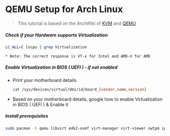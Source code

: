 # QEMU Setup for Arch Linux

>This tutorial is based on the ArchWiki of [KVM](https://wiki.archlinux.org/title/KVM) and [QEMU](https://wiki.archlinux.org/title/QEMU)

##### Check if your Hardware supports Virtualization   

```sh
LC_ALL=C lscpu | grep Virtualization
```
    * Note: The correct response is VT-x for Intel and AMD-V for AMD


##### Enable Virtualization in BIOS ( UEFI ) - if not enabled
  - Print your motherboard details
    ```sh
    cat /sys/devices/virtual/dmi/id/board_{vendor,name,version}
    ```   
  - Based on your motherboard details, google how to enable Virtualization in BIOS ( UEFI ) & Enable it

##### Install prerequisites
```sh
sudo pacman -S qemu libvirt edk2-ovmf virt-manager virt-viewer swtpm iptables-nft dnsmasq
```

